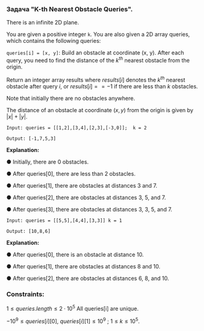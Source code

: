 ### Задача "K-th Nearest Obstacle Queries".

There is an infinite 2D plane.

You are given a positive integer `k`. You are also given a 2D array queries, which contains the following queries:

`queries[i] = [x, y]`: Build an obstacle at coordinate (x, y).
After each query, you need to find the distance of the $k^{th}$ nearest obstacle from the origin.

Return an integer array results where $results[i]$ denotes the $k^{th}$ nearest obstacle after query $i$, or $results[i] == -1$ if there are less than $k$ obstacles.

Note that initially there are no obstacles anywhere.

The distance of an obstacle at coordinate $(x, y)$ from the origin is given by $|x| + |y|$.

 
``Input: queries = [[1,2],[3,4],[2,3],[-3,0]]; 
k = 2``

``Output: [-1,7,5,3]``

**Explanation:**

● Initially, there are 0 obstacles.

● After queries[0], there are less than 2 obstacles.

● After queries[1], there are obstacles at distances 3 and 7.

● After queries[2], there are obstacles at distances 3, 5, and 7.

● After queries[3], there are obstacles at distances 3, 3, 5, and 7.

``Input: queries = [[5,5],[4,4],[3,3]]
k = 1``

``Output: [10,8,6]``

**Explanation:**

● After queries[0], there is an obstacle at distance 10.

● After queries[1], there are obstacles at distances 8 and 10.

● After queries[2], there are obstacles at distances 6, 8, and 10.
 

### **Constraints:**

$1 \leq queries.length \leq 2 \cdot 10^{5}$
All queries[i] are unique.

$-10^{9} \leq queries[i][0]\text{, } queries[i][1] \leq 10^{9}\text{ ; }$
$1 \leq k \leq 10^{5}.$



